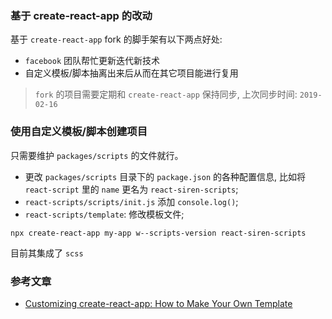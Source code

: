 ### 基于 create-react-app 的改动

基于 `create-react-app` fork 的脚手架有以下两点好处:

* `facebook` 团队帮忙更新迭代新技术
* 自定义模板/脚本抽离出来后从而在其它项目能进行复用

> `fork` 的项目需要定期和 `create-react-app` 保持同步, 上次同步时间: `2019-02-16`

### 使用自定义模板/脚本创建项目

只需要维护 `packages/scripts` 的文件就行。

* 更改 `packages/scripts` 目录下的 `package.json` 的各种配置信息, 比如将 `react-script` 里的 `name` 更名为 `react-siren-scripts`;
* `react-scripts/scripts/init.js` 添加 `console.log()`;
* `react-scripts/template`: 修改模板文件;

```
npx create-react-app my-app w--scripts-version react-siren-scripts
```

目前其集成了 `scss`

### 参考文章

* [Customizing create-react-app: How to Make Your Own Template](https://auth0.com/blog/how-to-configure-create-react-app/)